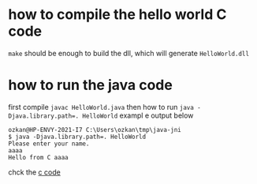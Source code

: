 # how to compile the hello world C code
`make` should be enough to build the dll, which will generate `HelloWorld.dll`

# how to run the java code
first compile `javac HelloWorld.java` then how to run `java -Djava.library.path=. HelloWorld` exampl e output below


```shell
ozkan@HP-ENVY-2021-I7 C:\Users\ozkan\tmp\java-jni
$ java -Djava.library.path=. HelloWorld
Please enter your name.
aaaa
Hello from C aaaa
```
chck the [c code](./HellowWorld.c)